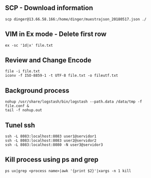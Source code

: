 
## SCP - Download information
``` shell
scp dinger@13.66.58.166:/home/dinger/muestrajson_20180517.json ./
```
## VIM in Ex mode - Delete first row
``` shell
ex -sc '1d|x' file.txt
```

## Review and Change Encode
``` shell
file -i file.txt
iconv -f ISO-8859-1 -t UTF-8 file.txt -o fileutf.txt
```
## Background process
``` shell
nohup /usr/share/logstash/bin/logstash --path.data /data/tmp -f file.conf &
tail -f nohup.out
```

## Tunel ssh
``` shell
ssh -L 8083:localhost:8083 user1@servidor1			
ssh -L 8083:localhost:8083 user2@servidor2			
ssh -L 8083:localhost:8080 -N user3@servidor3
```


## Kill process using ps and grep
``` shell
ps ux|grep <process name>|awk '{print $2}'|xargs -n 1 kill
```
